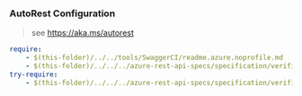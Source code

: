 ### AutoRest Configuration
> see https://aka.ms/autorest

``` yaml
require:
    - $(this-folder)/../../tools/SwaggerCI/readme.azure.noprofile.md
    - $(this-folder)/../../../azure-rest-api-specs/specification/verifiedid/resource-manager/readme.md
try-require:
    - $(this-folder)/../../../azure-rest-api-specs/specification/verifiedid/resource-manager/readme.powershell.md
```
